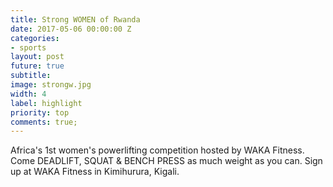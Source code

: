 ```yaml
---
title: Strong WOMEN of Rwanda
date: 2017-05-06 00:00:00 Z
categories:
- sports
layout: post
future: true
subtitle: 
image: strongw.jpg
width: 4
label: highlight
priority: top
comments: true;
---
```


Africa's 1st women's powerlifting competition hosted by WAKA Fitness. Come DEADLIFT, SQUAT & BENCH PRESS as much weight as you can.
Sign up at WAKA Fitness in Kimihurura, Kigali.

